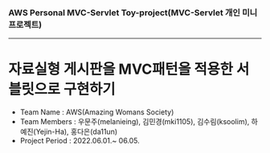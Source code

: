 ### AWS Personal MVC-Servlet Toy-project(MVC-Servlet 개인 미니프로젝트)

<hr>

# 자료실형 게시판을 MVC패턴을 적용한 서블릿으로 구현하기
- Team Name : AWS(Amazing Womans Society)<br/>
- Team Members : 우문주(melanieing), 김민경(mki1105), 김수림(ksoolim), 하예진(Yejin-Ha), 홍다은(da11un)<br/>
- Project Period : 2022.06.01.~ 06.05.
